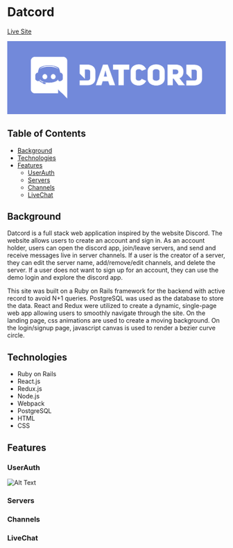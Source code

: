 # Datcord

[Live Site](http://datcord-aa.herokuapp.com)

![Datcord Banner](/app/assets/images/Banner.png)

## Table of Contents
* [Background](#Background)
* [Technologies](#Technologies)
* [Features](#Features)
    * [UserAuth](#UserAuth)
    * [Servers](#Servers)
    * [Channels](#Channels)
    * [LiveChat](#LiveChat)

## Background
Datcord is a full stack web application inspired by the website Discord. The website allows users to create an account and sign in. As an account holder, users can open the discord app, join/leave servers, and send and receive messages live in server channels. If a user is the creator of a server, they can edit the server name, add/remove/edit channels, and delete the server. If a user does not want to sign up for an account, they can use the demo login and explore the discord app. 

This site was built on a Ruby on Rails framework for the backend with active record to avoid N+1 queries. PostgreSQL was used as the database to store the data. React and Redux were utilized to create a dynamic, single-page web app allowing users to smoothly navigate through the site. On the landing page, css animations are used to create a moving background. On the login/signup page, javascript canvas is used to render a bezier curve circle.

## Technologies
* Ruby on Rails
* React.js
* Redux.js
* Node.js
* Webpack
* PostgreSQL
* HTML
* CSS

## Features
### UserAuth
![Alt Text](https://media.giphy.com/media/cGKJgBe7W7KBB4dJPL/giphy.gif)

### Servers

### Channels


### LiveChat

